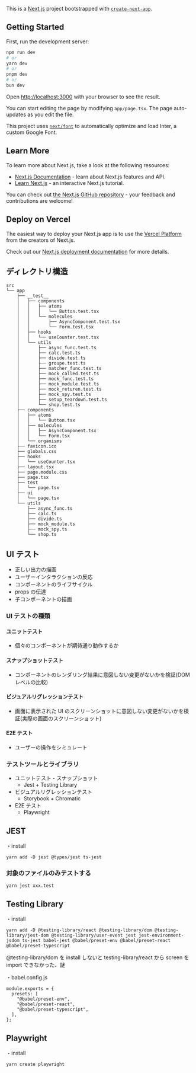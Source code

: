 This is a [Next.js](https://nextjs.org/) project bootstrapped with [`create-next-app`](https://github.com/vercel/next.js/tree/canary/packages/create-next-app).

## Getting Started

First, run the development server:

```bash
npm run dev
# or
yarn dev
# or
pnpm dev
# or
bun dev
```

Open [http://localhost:3000](http://localhost:3000) with your browser to see the result.

You can start editing the page by modifying `app/page.tsx`. The page auto-updates as you edit the file.

This project uses [`next/font`](https://nextjs.org/docs/basic-features/font-optimization) to automatically optimize and load Inter, a custom Google Font.

## Learn More

To learn more about Next.js, take a look at the following resources:

- [Next.js Documentation](https://nextjs.org/docs) - learn about Next.js features and API.
- [Learn Next.js](https://nextjs.org/learn) - an interactive Next.js tutorial.

You can check out [the Next.js GitHub repository](https://github.com/vercel/next.js/) - your feedback and contributions are welcome!

## Deploy on Vercel

The easiest way to deploy your Next.js app is to use the [Vercel Platform](https://vercel.com/new?utm_medium=default-template&filter=next.js&utm_source=create-next-app&utm_campaign=create-next-app-readme) from the creators of Next.js.

Check out our [Next.js deployment documentation](https://nextjs.org/docs/deployment) for more details.

## ディレクトリ構造

```
src
└── app
    ├── __test__
    │   ├── components
    │   │   ├── atoms
    │   │   │   └── Button.test.tsx
    │   │   └── molecules
    │   │       ├── AsyncComponent.test.tsx
    │   │       └── Form.test.tsx
    │   ├── hooks
    │   │   └── useCounter.test.tsx
    │   └── utils
    │       ├── async_func.test.ts
    │       ├── calc.test.ts
    │       ├── divide.test.ts
    │       ├── groupe.test.ts
    │       ├── matcher_func.test.ts
    │       ├── mock_called.test.ts
    │       ├── mock_func.test.ts
    │       ├── mock_module.test.ts
    │       ├── mock_returen.test.ts
    │       ├── mock_spy.test.ts
    │       ├── setup_teardown.test.ts
    │       └── shop.test.ts
    ├── components
    │   ├── atoms
    │   │   └── Button.tsx
    │   ├── molecules
    │   │   ├── AsyncComponent.tsx
    │   │   └── Form.tsx
    │   └── organisms
    ├── favicon.ico
    ├── globals.css
    ├── hooks
    │   └── useCounter.tsx
    ├── layout.tsx
    ├── page.module.css
    ├── page.tsx
    ├── test
    │   └── page.tsx
    ├── ui
    │   └── page.tsx
    └── utils
        ├── async_func.ts
        ├── calc.ts
        ├── divide.ts
        ├── mock_module.ts
        ├── mock_spy.ts
        └── shop.ts

```

## UI テスト

- 正しい出力の描画
- ユーザーインタラクションの反応
- コンポーネントのライフサイクル
- props の伝達
- 子コンポーネントの描画

### UI テストの種類

#### ユニットテスト

- 個々のコンポーネントが期待通り動作するか

#### スナップショットテスト

- コンポーネントのレンダリング結果に意図しない変更がないかを検証(DOM レベルの比較)

#### ビジュアルリグレッションテスト

- 画面に表示された UI のスクリーンショットに意図しない変更がないかを検証(実際の画面のスクリーンショット)

#### E2E テスト

- ユーザーの操作をシミュレート

### テストツールとライブラリ

- ユニットテスト・スナップショット
  - Jest + Testing Library
- ビジュアルリグレッションテスト
  - Storybook + Chromatic
- E2E テスト
  - Playwright

## JEST

・install

```
yarn add -D jest @types/jest ts-jest
```

### 対象のファイルのみテストする

```
yarn jest xxx.test
```

## Testing Library

・install

```
yarn add -D @testing-library/react @testing-library/dom @testing-library/jest-dom @testing-library/user-event jest jest-environment-jsdom ts-jest babel-jest @babel/preset-env @babel/preset-react @babel/preset-typescript
```

@testing-library/dom を install しないと testing-library/react から screen を import できなかった、謎

・babel.config.js

```
module.exports = {
  presets: [
    "@babel/preset-env",
    "@babel/preset-react",
    "@babel/preset-typescript",
  ],
};
```

## Playwright

・install

```
yarn create playwright
```
